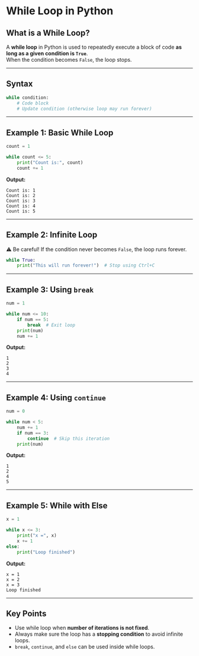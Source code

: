 # While Loop in Python  

## What is a While Loop?  
A **while loop** in Python is used to repeatedly execute a block of code **as long as a given condition is `True`**.  
When the condition becomes `False`, the loop stops.  

---

## Syntax
```python
while condition:
    # Code block
    # Update condition (otherwise loop may run forever)
```
---

## Example 1: Basic While Loop
```python
count = 1

while count <= 5:
    print("Count is:", count)
    count += 1
```
**Output:**
```
Count is: 1
Count is: 2
Count is: 3
Count is: 4
Count is: 5
```

---

## Example 2: Infinite Loop
⚠️ Be careful! If the condition never becomes `False`, the loop runs forever.  
```python
while True:
    print("This will run forever!")  # Stop using Ctrl+C
```
---

## Example 3: Using `break`
```python
num = 1

while num <= 10:
    if num == 5:
        break  # Exit loop
    print(num)
    num += 1
```
**Output:**
```
1
2
3
4
```

---

## Example 4: Using `continue`
```python
num = 0

while num < 5:
    num += 1
    if num == 3:
        continue  # Skip this iteration
    print(num)
```
**Output:**
```
1
2
4
5
```

---

## Example 5: While with Else
```python
x = 1

while x <= 3:
    print("x =", x)
    x += 1
else:
    print("Loop finished")
```
**Output:**
```
x = 1
x = 2
x = 3
Loop finished
```

---

## Key Points
- Use while loop when **number of iterations is not fixed**.  
- Always make sure the loop has a **stopping condition** to avoid infinite loops.  
- `break`, `continue`, and `else` can be used inside while loops.  
